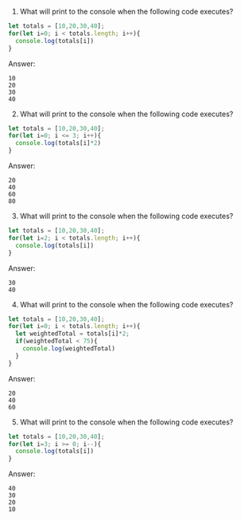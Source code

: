 1. What will print to the console when the following code executes?
```js
let totals = [10,20,30,40];
for(let i=0; i < totals.length; i++){
  console.log(totals[i])
}
```

Answer:
```
10
20
30
40
```

2. What will print to the console when the following code executes?
```js
let totals = [10,20,30,40];
for(let i=0; i <= 3; i++){
  console.log(totals[i]*2)
}
```

Answer:
```
20
40
60
80
```

3. What will print to the console when the following code executes?
```js
let totals = [10,20,30,40];
for(let i=2; i < totals.length; i++){
  console.log(totals[i])
}
```
Answer:
```
30
40
```

4. What will print to the console when the following code executes?

```js
let totals = [10,20,30,40];
for(let i=0; i < totals.length; i++){
  let weightedTotal = totals[i]*2;
  if(weightedTotal < 75){
    console.log(weightedTotal)
  }
}
```

Answer: 
```
20
40
60
```

5. What will print to the console when the following code executes?

```js
let totals = [10,20,30,40];
for(let i=3; i >= 0; i--){
  console.log(totals[i])
}
```
Answer:
```
40
30
20
10
```
